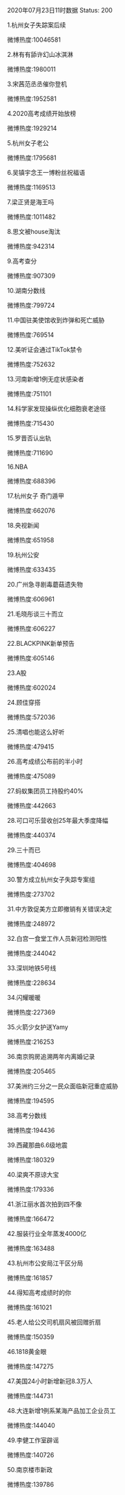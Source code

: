 2020年07月23日11时数据
Status: 200

1.杭州女子失踪案后续

微博热度:10046581

2.林有有舔许幻山冰淇淋

微博热度:1980011

3.宋茜范丞丞催你登机

微博热度:1952581

4.2020高考成绩开始放榜

微博热度:1929214

5.杭州女子老公

微博热度:1795681

6.吴镇宇念王一博粉丝祝福语

微博热度:1169513

7.梁正贤是海王吗

微博热度:1011482

8.思文被house淘汰

微博热度:942314

9.高考查分

微博热度:907309

10.湖南分数线

微博热度:799724

11.中国驻美使馆收到炸弹和死亡威胁

微博热度:769514

12.美听证会通过TikTok禁令

微博热度:752632

13.河南新增1例无症状感染者

微博热度:751101

14.科学家发现操纵优化细胞衰老途径

微博热度:715430

15.罗晋否认出轨

微博热度:711690

16.NBA

微博热度:688396

17.杭州女子 奇门遁甲

微博热度:662076

18.央视新闻

微博热度:651958

19.杭州公安

微博热度:633435

20.广州急寻剧毒蘑菇遗失物

微博热度:606961

21.毛晓彤谈三十而立

微博热度:606227

22.BLACKPINK新单预告

微博热度:605146

23.A股

微博热度:602024

24.顾佳穿搭

微博热度:572036

25.清唱也能这么好听

微博热度:479415

26.高考成绩公布前的半小时

微博热度:475089

27.蚂蚁集团员工持股约40%

微博热度:442663

28.可口可乐营收创25年最大季度降幅

微博热度:440374

29.三十而已

微博热度:404698

30.警方成立杭州女子失踪专案组

微博热度:273702

31.中方敦促美方立即撤销有关错误决定

微博热度:248972

32.白宫一食堂工作人员新冠检测阳性

微博热度:244042

33.深圳地铁5号线

微博热度:228634

34.闪耀暖暖

微博热度:227369

35.火箭少女护送Yamy

微博热度:216253

36.南京购房追溯两年内离婚记录

微博热度:205465

37.美洲约三分之一民众面临新冠重症威胁

微博热度:194595

38.高考分数线

微博热度:194436

39.西藏那曲6.6级地震

微博热度:180329

40.梁爽不原谅大宝

微博热度:179336

41.浙江丽水首次拍到四不像

微博热度:166472

42.服装行业全年蒸发4000亿

微博热度:163488

43.杭州市公安局江干区分局

微博热度:161857

44.得知高考成绩时的你

微博热度:161021

45.老人给公交司机扇风被回赠折扇

微博热度:150359

46.1818黄金眼

微博热度:147275

47.美国24小时新增新冠8.3万人

微博热度:144731

48.大连新增1例系某海产品加工企业员工

微博热度:144040

49.李健工作室辟谣

微博热度:140726

50.南京楼市新政

微博热度:139786

